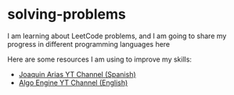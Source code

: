 # solving-problems

I am learning about LeetCode problems, and I am going to share my progress in different programming languages here

Here are some resources I am using to improve my skills: 

- [Joaquin Arias YT Channel (Spanish)](https://www.youtube.com/@joaquinariasgomez)
- [Algo Engine YT Channel (English)](https://www.youtube.com/@AlgoEngine)